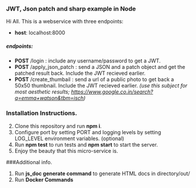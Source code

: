 ﻿### **JWT, Json patch and sharp example in Node**

Hi All. This is a webservice with three endpoints:
* **host**: localhost:8000
##### **endpoints**: 
* **POST** /login : include any username/password to get a JWT. 
* **POST** /apply_json_patch : send a JSON and a patch object and get the patched result back. Include the JWT recieved earlier.
* **POST** /create_thumbail : send a url of  a public photo to get back a 50x50 thumbnail. Include the JWT recieved earlier.
*(use this subject for most aesthetic results; https://www.google.co.in/search?q=emma+watson&tbm=isch)*

### Installation Instructions.
2. Clone this repository and run **npm i**.
3. Configure port by setting PORT and logging levels by setting LOG_LEVEL environment variables. (optional)
4. Run **npm test** to run tests and **npm start** to start the server.
5. Enjoy the beauty that this micro-service is.

###Additional info.
1. Run **js_doc generate command** to generate HTML docs in  directory/out/
2. Run **Docker Commands**